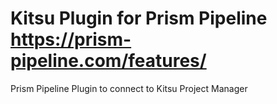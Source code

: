# Kitsu Plugin for Prism Pipeline https://prism-pipeline.com/features/
Prism Pipeline Plugin to connect to Kitsu Project Manager
